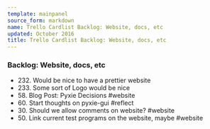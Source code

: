 ```yaml
---
template: mainpanel
source_form: markdown
name: Trello Cardlist Backlog: Website, docs, etc
updated: October 2016
title: Trello Cardlist Backlog: Website, docs, etc
---
```

### Backlog: Website, docs, etc

* 232\. Would be nice to have a prettier website
* 233\. Some sort of Logo would be nice
* 58\. Blog Post: Pyxie Decisions #website
* 60\. Start thoughts on pyxie-gui #reflect
* 30\. Should we allow comments on website? #website
* 50\. Link current test programs on the website, maybe #website
